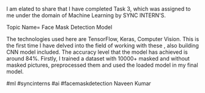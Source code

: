

I am elated to share that I have completed Task 3, which was assigned to me under the domain of Machine Learning by SYNC INTERN'S. 

Topic Name= Face Mask Detection Model

The technologies used here are TensorFlow, Keras, Computer Vision. This is the first time I have delved into the field of working with these , also building CNN model included. The accuracy level that the model has achieved is around 84%. Firstly, I trained a dataset with 10000+ masked and without masked pictures, preprocessed them and used the loaded model in my final model. 

#ml #syncinterns #ai #facemaskdetection Naveen Kumar
